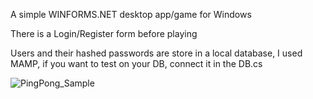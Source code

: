 A simple WINFORMS.NET desktop app/game for Windows

There is a Login/Register form before playing

Users and their hashed passwords are store in a local database, I used MAMP, if you want to test on your DB, connect it in the DB.cs

![PingPong_Sample](https://github.com/Vovbl4/PingPong-App/assets/146021097/ea971842-02a1-4976-8325-88c5331a0380)
